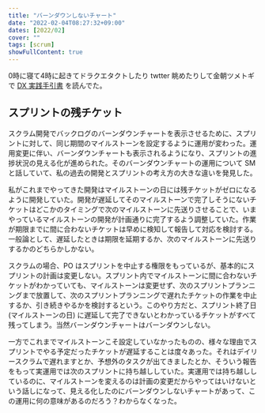 ```yaml
---
title: "バーンダウンしないチャート"
date: "2022-02-04T08:27:32+09:00"
dates: [2022/02]
cover: ""
tags: [scrum]
showFullContent: true
---
```


0時に寝て4時に起きてドラクエタクトしたり twtter 眺めたりして金朝ツメトギで [DX 実践手引書](https://www.ipa.go.jp/files/000094497.pdf) を読んでた。

## スプリントの残チケット

スクラム開発でバックログのバーンダウンチャートを表示させるために、スプリントに対して、同じ期間のマイルストーンを設定するように運用が変わった。運用変更に伴い、バーンダウンチャートも表示されるようになり、スプリントの進捗状況の見える化が進められた。そのバーンダウンチャートの運用について SM と話していて、私の過去の開発とスプリントの考え方の大きな違いを発見した。

私がこれまでやってきた開発はマイルストーンの日には残チケットがゼロになるように開発していた。開発が遅延してそのマイルストーンで完了しそうにないチケットはどこかのタイミングで次のマイルストーンに先送りさせることで、いまやっているマイルストーンの開発が計画通りに完了するよう調整していた。作業が期限までに間に合わないチケットは早めに検知して報告して対応を検討する。一般論として、遅延したときは期限を延期するか、次のマイルストーンに先送りするかのどちらかしかない。

スクラムの場合、PO はスプリントを中止する権限をもっているが、基本的にスプリントの計画は変更しない。スプリント内でマイルストーンに間に合わないチケットがわかっていても、マイルストーンは変更せず、次のスプリントプランニングまで放置して、次のスプリントプランニングで遅れたチケットの作業を中止するか、引き続きやるかを検討するという。このやり方だと、スプリント終了日 (マイルストーンの日) に遅延して完了できないとわかっているチケットがすべて残ってしまう。当然バーンダウンチャートはバーンダウンしない。

一方でこれまでマイルストーンこそ設定していなかったものの、様々な理由でスプリントでやる予定だったチケットが遅延することは度々あった。それはデイリースクラムで遅れますとか、予想外のタスクが出てきましたとか、そういう報告をもって実運用では次のスプリントに持ち越ししていた。実運用では持ち越ししているのに、マイルストーンを変えるのは計画の変更だからやってはいけないという話しになって、見える化したのにバーンダウンしないチャートがあって、この運用に何の意味があるのだろう？わからなくなった。
